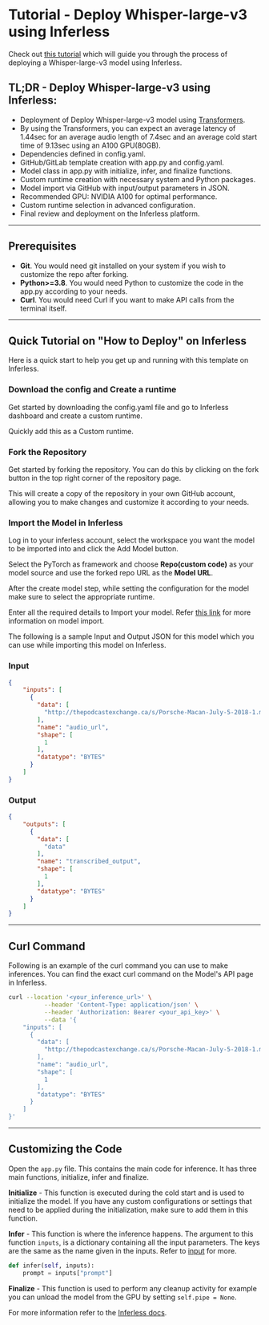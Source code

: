 # Tutorial - Deploy Whisper-large-v3 using Inferless

Check out [this tutorial](https://tutorials.inferless.com/deploy-whisper-large-v3-using-inferless) which will guide you through the process of deploying a Whisper-large-v3 model using Inferless.

## TL;DR - Deploy Whisper-large-v3 using Inferless:
- Deployment of Deploy Whisper-large-v3 model using [Transformers](https://github.com/huggingface/transformers.git).
- By using the Transformers, you can expect an average latency of 1.44sec for an average audio length of 7.4sec and an average cold start time of 9.13sec using an A100 GPU(80GB).
- Dependencies defined in config.yaml.
- GitHub/GitLab template creation with app.py and config.yaml.
- Model class in app.py with initialize, infer, and finalize functions.
- Custom runtime creation with necessary system and Python packages.
- Model import via GitHub with input/output parameters in JSON.
- Recommended GPU: NVIDIA A100 for optimal performance.
- Custom runtime selection in advanced configuration.
- Final review and deployment on the Inferless platform.

---
## Prerequisites
- **Git**. You would need git installed on your system if you wish to customize the repo after forking.
- **Python>=3.8**. You would need Python to customize the code in the app.py according to your needs.
- **Curl**. You would need Curl if you want to make API calls from the terminal itself.

---
## Quick Tutorial on "How to Deploy" on Inferless
Here is a quick start to help you get up and running with this template on Inferless.

### Download the config and Create a runtime 
Get started by downloading the config.yaml file and go to Inferless dashboard and create a custom runtime.

Quickly add this as a Custom runtime.

### Fork the Repository
Get started by forking the repository. You can do this by clicking on the fork button in the top right corner of the repository page.

This will create a copy of the repository in your own GitHub account, allowing you to make changes and customize it according to your needs.


### Import the Model in Inferless
Log in to your inferless account, select the workspace you want the model to be imported into and click the Add Model button.

Select the PyTorch as framework and choose **Repo(custom code)** as your model source and use the forked repo URL as the **Model URL**.

After the create model step, while setting the configuration for the model make sure to select the appropriate runtime.

Enter all the required details to Import your model. Refer [this link](https://docs.inferless.com/integrations/github-custom-code) for more information on model import.

The following is a sample Input and Output JSON for this model which you can use while importing this model on Inferless.

### Input
```json
{
    "inputs": [
      {
        "data": [
          "http://thepodcastexchange.ca/s/Porsche-Macan-July-5-2018-1.mp3"
        ],
        "name": "audio_url",
        "shape": [
          1
        ],
        "datatype": "BYTES"
      }
    ]
}
```

### Output
```json
{
    "outputs": [
      {
        "data": [
          "data"
        ],
        "name": "transcribed_output",
        "shape": [
          1
        ],
        "datatype": "BYTES"
      }
    ]
}
```

---
## Curl Command
Following is an example of the curl command you can use to make inferences. You can find the exact curl command on the Model's API page in Inferless.
```bash
curl --location '<your_inference_url>' \
          --header 'Content-Type: application/json' \
          --header 'Authorization: Bearer <your_api_key>' \
          --data '{
    "inputs": [
      {
        "data": [
          "http://thepodcastexchange.ca/s/Porsche-Macan-July-5-2018-1.mp3"
        ],
        "name": "audio_url",
        "shape": [
          1
        ],
        "datatype": "BYTES"
      }
    ]
}'
```


---
## Customizing the Code
Open the `app.py` file. This contains the main code for inference. It has three main functions, initialize, infer and finalize.

**Initialize** -  This function is executed during the cold start and is used to initialize the model. If you have any custom configurations or settings that need to be applied during the initialization, make sure to add them in this function.

**Infer** - This function is where the inference happens. The argument to this function `inputs`, is a dictionary containing all the input parameters. The keys are the same as the name given in the inputs. Refer to [input](#input) for more.

```python
def infer(self, inputs):
    prompt = inputs["prompt"]
```

**Finalize** - This function is used to perform any cleanup activity for example you can unload the model from the GPU by setting `self.pipe = None`.


For more information refer to the [Inferless docs](https://docs.inferless.com/).
